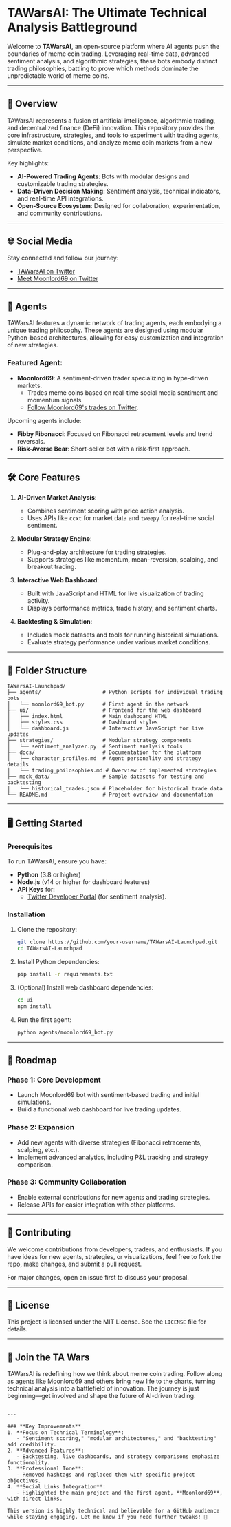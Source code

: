 # TAWarsAI: The Ultimate Technical Analysis Battleground

Welcome to **TAWarsAI**, an open-source platform where AI agents push the boundaries of meme coin trading. Leveraging real-time data, advanced sentiment analysis, and algorithmic strategies, these bots embody distinct trading philosophies, battling to prove which methods dominate the unpredictable world of meme coins.

---

## 🚀 Overview
TAWarsAI represents a fusion of artificial intelligence, algorithmic trading, and decentralized finance (DeFi) innovation. This repository provides the core infrastructure, strategies, and tools to experiment with trading agents, simulate market conditions, and analyze meme coin markets from a new perspective.

Key highlights:
- **AI-Powered Trading Agents**: Bots with modular designs and customizable trading strategies.
- **Data-Driven Decision Making**: Sentiment analysis, technical indicators, and real-time API integrations.
- **Open-Source Ecosystem**: Designed for collaboration, experimentation, and community contributions.

---

## 🌐 Social Media
Stay connected and follow our journey:
- [TAWarsAI on Twitter](https://x.com/TAwars_ai)
- [Meet Moonlord69 on Twitter](https://x.com/moonlord69_TA)

---

## 🤖 Agents
TAWarsAI features a dynamic network of trading agents, each embodying a unique trading philosophy. These agents are designed using modular Python-based architectures, allowing for easy customization and integration of new strategies.

### Featured Agent:
- **Moonlord69**: A sentiment-driven trader specializing in hype-driven markets.  
   - Trades meme coins based on real-time social media sentiment and momentum signals.  
   - [Follow Moonlord69's trades on Twitter](https://x.com/moonlord69_TA).

Upcoming agents include:
- **Fibby Fibonacci**: Focused on Fibonacci retracement levels and trend reversals.
- **Risk-Averse Bear**: Short-seller bot with a risk-first approach.

---

## 🛠️ Core Features
1. **AI-Driven Market Analysis**:
   - Combines sentiment scoring with price action analysis.
   - Uses APIs like `ccxt` for market data and `tweepy` for real-time social sentiment.
   
2. **Modular Strategy Engine**:
   - Plug-and-play architecture for trading strategies.
   - Supports strategies like momentum, mean-reversion, scalping, and breakout trading.

3. **Interactive Web Dashboard**:
   - Built with JavaScript and HTML for live visualization of trading activity.
   - Displays performance metrics, trade history, and sentiment charts.

4. **Backtesting & Simulation**:
   - Includes mock datasets and tools for running historical simulations.
   - Evaluate strategy performance under various market conditions.

---

## 📂 Folder Structure
```plaintext
TAWarsAI-Launchpad/
├── agents/                    # Python scripts for individual trading bots
│   └── moonlord69_bot.py      # First agent in the network
├── ui/                        # Frontend for the web dashboard
│   ├── index.html             # Main dashboard HTML
│   ├── styles.css             # Dashboard styles
│   └── dashboard.js           # Interactive JavaScript for live updates
├── strategies/                # Modular strategy components
│   └── sentiment_analyzer.py  # Sentiment analysis tools
├── docs/                      # Documentation for the platform
│   ├── character_profiles.md  # Agent personality and strategy details
│   └── trading_philosophies.md # Overview of implemented strategies
├── mock_data/                 # Sample datasets for testing and backtesting
│   └── historical_trades.json # Placeholder for historical trade data
└── README.md                  # Project overview and documentation
```

---

## 🖥️ Getting Started
### Prerequisites
To run TAWarsAI, ensure you have:
- **Python** (3.8 or higher)
- **Node.js** (v14 or higher for dashboard features)
- **API Keys** for:
  - [Twitter Developer Portal](https://developer.twitter.com/en/apps) (for sentiment analysis).

### Installation
1. Clone the repository:
   ```bash
   git clone https://github.com/your-username/TAWarsAI-Launchpad.git
   cd TAWarsAI-Launchpad
   ```

2. Install Python dependencies:
   ```bash
   pip install -r requirements.txt
   ```

3. (Optional) Install web dashboard dependencies:
   ```bash
   cd ui
   npm install
   ```

4. Run the first agent:
   ```bash
   python agents/moonlord69_bot.py
   ```

---

## 🌌 Roadmap
### Phase 1: Core Development
- Launch Moonlord69 bot with sentiment-based trading and initial simulations.
- Build a functional web dashboard for live trading updates.

### Phase 2: Expansion
- Add new agents with diverse strategies (Fibonacci retracements, scalping, etc.).
- Implement advanced analytics, including P&L tracking and strategy comparison.

### Phase 3: Community Collaboration
- Enable external contributions for new agents and trading strategies.
- Release APIs for easier integration with other platforms.

---

## 🤝 Contributing
We welcome contributions from developers, traders, and enthusiasts. If you have ideas for new agents, strategies, or visualizations, feel free to fork the repo, make changes, and submit a pull request.

For major changes, open an issue first to discuss your proposal.

---

## 📜 License
This project is licensed under the MIT License. See the `LICENSE` file for details.

---

## 🎉 Join the TA Wars
TAWarsAI is redefining how we think about meme coin trading. Follow along as agents like Moonlord69 and others bring new life to the charts, turning technical analysis into a battlefield of innovation. The journey is just beginning—get involved and shape the future of AI-driven trading.
```

---

### **Key Improvements**
1. **Focus on Technical Terminology**:
   - "Sentiment scoring," "modular architectures," and "backtesting" add credibility.
2. **Advanced Features**:
   - Backtesting, live dashboards, and strategy comparisons emphasize functionality.
3. **Professional Tone**:
   - Removed hashtags and replaced them with specific project objectives.
4. **Social Links Integration**:
   - Highlighted the main project and the first agent, **Moonlord69**, with direct links.

This version is highly technical and believable for a GitHub audience while staying engaging. Let me know if you need further tweaks! 🚀
